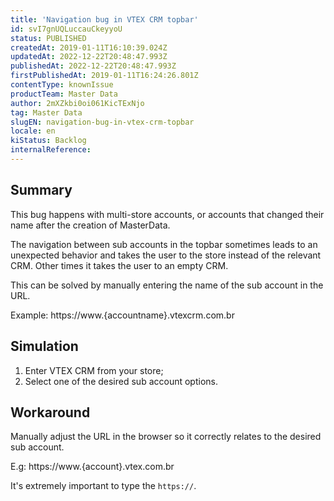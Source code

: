 ```yaml
---
title: 'Navigation bug in VTEX CRM topbar'
id: svI7gnUQLuccauCkeyyoU
status: PUBLISHED
createdAt: 2019-01-11T16:10:39.024Z
updatedAt: 2022-12-22T20:48:47.993Z
publishedAt: 2022-12-22T20:48:47.993Z
firstPublishedAt: 2019-01-11T16:24:26.801Z
contentType: knownIssue
productTeam: Master Data
author: 2mXZkbi0oi061KicTExNjo
tag: Master Data
slugEN: navigation-bug-in-vtex-crm-topbar
locale: en
kiStatus: Backlog
internalReference: 
---
```


## Summary

This bug happens with multi-store accounts, or accounts that changed their name after the creation of MasterData.

The navigation between sub accounts in the topbar sometimes leads to an unexpected behavior and takes the user to the store instead of the relevant CRM. Other times it takes the user to an empty CRM.

This can be solved by manually entering the name of the sub account in the URL.

Example: https://www.{accountname}.vtexcrm.com.br

## Simulation

1. Enter VTEX CRM from your store;
2. Select one of the desired sub account options.

## Workaround

Manually adjust the URL in the browser so it correctly relates to the desired sub account.

E.g: https://www.{account}.vtex.com.br

It's extremely important to type the `https://`.

